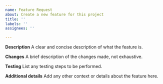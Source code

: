 ```yaml
---
name: Feature Request
about: Create a new feature for this project
title: ''
labels: ''
assignees: ''

---
```


**Description**
A clear and concise description of what the feature is.

**Changes**
A brief description of the changes made, not exhaustive.

**Testing**
List any testing steps to be performed.

**Additional details**
Add any other context or details about the feature here.
